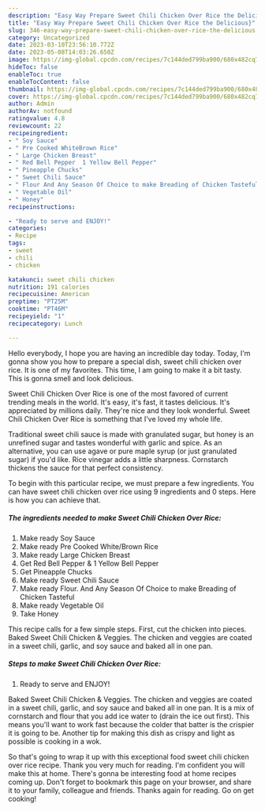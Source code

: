 ```yaml
---
description: "Easy Way Prepare Sweet Chili Chicken Over Rice the Delicious}"
title: "Easy Way Prepare Sweet Chili Chicken Over Rice the Delicious}"
slug: 346-easy-way-prepare-sweet-chili-chicken-over-rice-the-delicious
category: Uncategorized
date: 2023-03-10T23:56:10.772Z
date: 2023-05-08T14:03:26.650Z
image: https://img-global.cpcdn.com/recipes/7c144ded799ba900/680x482cq70/sweet-chili-chicken-over-rice-recipe-main-photo.jpg
hideToc: false
enableToc: true
enableTocContent: false
thumbnail: https://img-global.cpcdn.com/recipes/7c144ded799ba900/680x482cq70/sweet-chili-chicken-over-rice-recipe-main-photo.jpg
cover: https://img-global.cpcdn.com/recipes/7c144ded799ba900/680x482cq70/sweet-chili-chicken-over-rice-recipe-main-photo.jpg
author: Admin
authorAv: notfound
ratingvalue: 4.8
reviewcount: 22
recipeingredient:
- " Soy Sauce"
- " Pre Cooked WhiteBrown Rice"
- " Large Chicken Breast"
- " Red Bell Pepper  1 Yellow Bell Pepper"
- " Pineapple Chucks"
- " Sweet Chili Sauce"
- " Flour And Any Season Of Choice to make Breading of Chicken Tasteful"
- " Vegetable Oil"
- " Honey"
recipeinstructions:

- "Ready to serve and ENJOY!"
categories:
- Recipe
tags:
- sweet
- chili
- chicken

katakunci: sweet chili chicken 
nutrition: 191 calories
recipecuisine: American
preptime: "PT25M"
cooktime: "PT46M"
recipeyield: "1"
recipecategory: Lunch

---
```



Hello everybody, I hope you are having an incredible day today. Today, I'm gonna show you how to prepare a special dish, sweet chili chicken over rice. It is one of my favorites. This time, I am going to make it a bit tasty. This is gonna smell and look delicious.

Sweet Chili Chicken Over Rice is one of the most favored of current trending meals in the world. It's easy, it's fast, it tastes delicious. It's appreciated by millions daily. They're nice and they look wonderful. Sweet Chili Chicken Over Rice is something that I've loved my whole life.

Traditional sweet chili sauce is made with granulated sugar, but honey is an unrefined sugar and tastes wonderful with garlic and spice. As an alternative, you can use agave or pure maple syrup (or just granulated sugar) if you&#39;d like. Rice vinegar adds a little sharpness. Cornstarch thickens the sauce for that perfect consistency.


To begin with this particular recipe, we must prepare a few ingredients. You can have sweet chili chicken over rice using 9 ingredients and 0 steps. Here is how you can achieve that.

<!--inarticleads1-->

##### The ingredients needed to make Sweet Chili Chicken Over Rice:

1. Make ready  Soy Sauce
1. Make ready  Pre Cooked White/Brown Rice
1. Make ready  Large Chicken Breast
1. Get  Red Bell Pepper &amp; 1 Yellow Bell Pepper
1. Get  Pineapple Chucks
1. Make ready  Sweet Chili Sauce
1. Make ready  Flour. And Any Season Of Choice to make Breading of Chicken Tasteful
1. Make ready  Vegetable Oil
1. Take  Honey


This recipe calls for a few simple steps. First, cut the chicken into pieces. Baked Sweet Chili Chicken &amp; Veggies. The chicken and veggies are coated in a sweet chili, garlic, and soy sauce and baked all in one pan. 

<!--inarticleads2-->

##### Steps to make Sweet Chili Chicken Over Rice:


1. Ready to serve and ENJOY!

Baked Sweet Chili Chicken &amp; Veggies. The chicken and veggies are coated in a sweet chili, garlic, and soy sauce and baked all in one pan. It is a mix of cornstarch and flour that you add ice water to (drain the ice out first). This means you&#39;ll want to work fast because the colder that batter is the crispier it is going to be. Another tip for making this dish as crispy and light as possible is cooking in a wok. 

So that's going to wrap it up with this exceptional food sweet chili chicken over rice recipe. Thank you very much for reading. I'm confident you will make this at home. There's gonna be interesting food at home recipes coming up. Don't forget to bookmark this page on your browser, and share it to your family, colleague and friends. Thanks again for reading. Go on get cooking!
